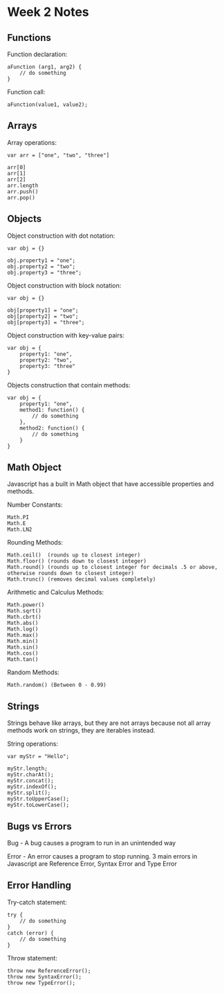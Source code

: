# Week 2 Notes

## Functions
Function declaration:
```
aFunction (arg1, arg2) {
    // do something
}
```
Function call:
```
aFunction(value1, value2);
```

## Arrays
Array operations:
```
var arr = ["one", "two", "three"]

arr[0]
arr[1]
arr[2]
arr.length
arr.push()
arr.pop()
```

## Objects
Object construction with dot notation: 
```
var obj = {}

obj.property1 = "one";
obj.property2 = "two";
obj.property3 = "three";
``` 

Object construction with block notation: 
```
var obj = {}

obj[property1] = "one";
obj[property2] = "two";
obj[property3] = "three";
``` 

Object construction with key-value pairs: 
```
var obj = {
    property1: "one",
    property2: "two",
    property3: "three"
}
``` 

Objects construction that contain methods:
```
var obj = {
    property1: "one",
    method1: function() {
        // do something
    },
    method2: function() {
        // do something
    }
}
``` 

## Math Object
Javascript has a built in Math object that have accessible properties and methods.

Number Constants:
```
Math.PI
Math.E
Math.LN2
```

Rounding Methods:
```
Math.ceil()  (rounds up to closest integer)
Math.floor() (rounds down to closest integer)
Math.round() (rounds up to closest integer for decimals .5 or above, otherwise rounds down to closest integer)
Math.trunc() (removes decimal values completely)
```

Arithmetic and Calculus Methods:
```
Math.power()
Math.sqrt()
Math.cbrt()
Math.abs()
Math.log()
Math.max()
Math.min()
Math.sin()
Math.cos()
Math.tan()
```

Random Methods:
```
Math.random() (Between 0 - 0.99)
```

## Strings
Strings behave like arrays, but they are not arrays because not all array methods work on strings, they are iterables instead.

String operations:
```
var myStr = "Hello";

myStr.length;
myStr.charAt();
myStr.concat();
myStr.indexOf();
myStr.split();
myStr.toUpperCase();
myStr.toLowerCase();
```

## Bugs vs Errors
Bug - A bug causes a program to run in an unintended way 

Error - An error causes a program to stop running. 3 main errors in Javascript are Reference Error, Syntax Error and Type Error

## Error Handling
Try-catch statement:
```
try {
    // do something
}
catch (error) {
    // do something
}
```
Throw statement:
```
throw new ReferenceError();
throw new SyntaxError();
throw new TypeError();
```
